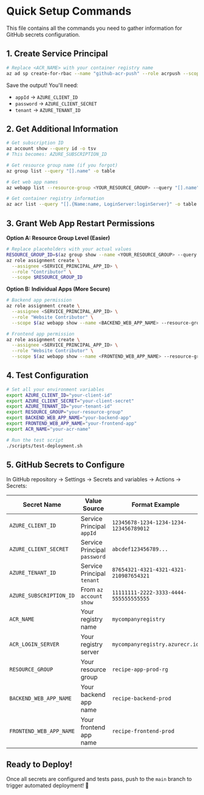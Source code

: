# Quick Setup Commands

This file contains all the commands you need to gather information for GitHub secrets configuration.

## 1. Create Service Principal

```bash
# Replace <ACR_NAME> with your container registry name
az ad sp create-for-rbac --name "github-acr-push" --role acrpush --scopes $(az acr show --name <ACR_NAME> --query id --output tsv)
```

Save the output! You'll need:
- `appId` → `AZURE_CLIENT_ID`
- `password` → `AZURE_CLIENT_SECRET`
- `tenant` → `AZURE_TENANT_ID`

## 2. Get Additional Information

```bash
# Get subscription ID
az account show --query id -o tsv
# This becomes: AZURE_SUBSCRIPTION_ID

# Get resource group name (if you forgot)
az group list --query "[].name" -o table

# Get web app names
az webapp list --resource-group <YOUR_RESOURCE_GROUP> --query "[].name" -o table

# Get container registry information
az acr list --query "[].{Name:name, LoginServer:loginServer}" -o table
```

## 3. Grant Web App Restart Permissions

**Option A: Resource Group Level (Easier)**
```bash
# Replace placeholders with your actual values
RESOURCE_GROUP_ID=$(az group show --name <YOUR_RESOURCE_GROUP> --query id --output tsv)
az role assignment create \
  --assignee <SERVICE_PRINCIPAL_APP_ID> \
  --role "Contributor" \
  --scope $RESOURCE_GROUP_ID
```

**Option B: Individual Apps (More Secure)**
```bash
# Backend app permission
az role assignment create \
  --assignee <SERVICE_PRINCIPAL_APP_ID> \
  --role "Website Contributor" \
  --scope $(az webapp show --name <BACKEND_WEB_APP_NAME> --resource-group <RESOURCE_GROUP> --query id --output tsv)

# Frontend app permission
az role assignment create \
  --assignee <SERVICE_PRINCIPAL_APP_ID> \
  --role "Website Contributor" \
  --scope $(az webapp show --name <FRONTEND_WEB_APP_NAME> --resource-group <RESOURCE_GROUP> --query id --output tsv)
```

## 4. Test Configuration

```bash
# Set all your environment variables
export AZURE_CLIENT_ID="your-client-id"
export AZURE_CLIENT_SECRET="your-client-secret"
export AZURE_TENANT_ID="your-tenant-id"
export RESOURCE_GROUP="your-resource-group"
export BACKEND_WEB_APP_NAME="your-backend-app"
export FRONTEND_WEB_APP_NAME="your-frontend-app"
export ACR_NAME="your-acr-name"

# Run the test script
./scripts/test-deployment.sh
```

## 5. GitHub Secrets to Configure

In GitHub repository → Settings → Secrets and variables → Actions → Secrets:

| Secret Name | Value Source | Format Example |
|------------|--------------|----------------|
| `AZURE_CLIENT_ID` | Service Principal `appId` | `12345678-1234-1234-1234-123456789012` |
| `AZURE_CLIENT_SECRET` | Service Principal `password` | `abcdef123456789...` |
| `AZURE_TENANT_ID` | Service Principal `tenant` | `87654321-4321-4321-4321-210987654321` |
| `AZURE_SUBSCRIPTION_ID` | From `az account show` | `11111111-2222-3333-4444-555555555555` |
| `ACR_NAME` | Your registry name | `mycompanyregistry` |
| `ACR_LOGIN_SERVER` | Your registry server | `mycompanyregistry.azurecr.io` |
| `RESOURCE_GROUP` | Your resource group | `recipe-app-prod-rg` |
| `BACKEND_WEB_APP_NAME` | Your backend app name | `recipe-backend-prod` |
| `FRONTEND_WEB_APP_NAME` | Your frontend app name | `recipe-frontend-prod` |

## Ready to Deploy!

Once all secrets are configured and tests pass, push to the `main` branch to trigger automated deployment! 🚀

